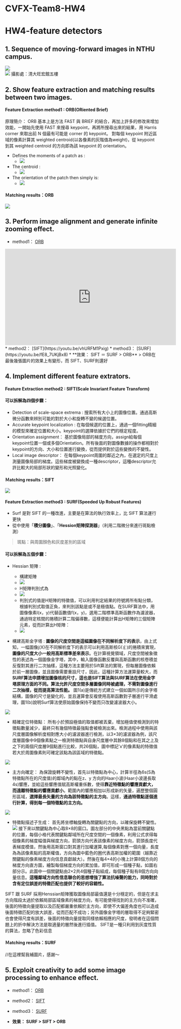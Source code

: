 # CVFX-Team8-HW4

# HW4-feature detectors

## 1. Sequence of moving-forward images in NTHU campus.

![](https://imgur.com/Na6aOIk.png)  
![](https://imgur.com/IJmp4T2.png)
攝影處：清大旺宏館五樓
## 2. Show feature extraction and matching results between two images.
#### Feature Extraction method1 : ORB(ORiented Brief)
原理簡介：
  ORB 基本上是方法 FAST 與 BRIEF 的結合，再加上許多的修改來增加效能，一開始先使用 FAST 來搜尋 keypoint，再將所搜尋出來的結果，用 Harris corner 來取出前 N 個最有可能是 corner 的 keypoint。 
  對每個 keypoint 附近區域的像素計算其 weighted centroid(以各像素的灰階值為weight)，從 keypoint 到其 weighted centroid 的方向即為該 keypoint 的 orientation。 

*  Defines the moments of a patch as :
     - ![](https://imgur.com/v60wlBJ.png)
*  The centroid :
     - ![](https://imgur.com/vD2vfeG.png)
*  The orientation of the patch then simply is: 
     - ![](https://imgur.com/a91ybCI.png)
#### Ｍatching results：ORB
![](https://imgur.com/lz8eGO8.png)
## 3. Perform image alignment and generate infinite zooming effect.

* method1： [ORB](https://youtu.be/oIadADF9t1k)
<iframe width="560" height="315" src="https://www.youtube.com/embed/oIadADF9t1k" frameborder="0" allow="accelerometer; autoplay; encrypted-media; gyroscope; picture-in-picture" allowfullscreen></iframe>
* method2： [SIFT](https://youtu.be/vhURFM1Pxig)
* method3： [SURF](https://youtu.be/fE8_7UKjBx8)
* **效果： SIFT ＝ SURF > ORB**
> ORB在最後幾張圖片的效果上有變形，而 SIFT、SURF則還好

## 4. Implement different feature extrators.
#### Feature Extraction method2 : SIFT(Scale Invariant Feature Transform)
#### 可以拆解為四個步驟：
*  Detection of scale-space extrema :
    搜索所有大小上的圖像位置。通過高斯微分函數來辨別可能的對於大小和旋轉不變的候選位置。
*  Accurate keypoint localization :
    在每個候選的位置上，通過一個fitting精細的模型來確定位置和大小。keypoint的選擇依據於它們的穩定程度。
*  Orientation assignment：
    基於圖像局部的梯度方向，assign給每個keypoint位置一個或多個Orientation。所有後面的對圖像數據的操作都相對於keypoint的方向、大小和位置進行變換，從而提供對於這些變換的不變性。
*  Local image descriptor：
    在每個keypoint周圍的鄰近之內，在選定的尺度上測量圖像局部的梯度。這些梯度被變換成一種descriptor，這種descriptor允許比較大的局部形狀的變形和光照變化。
#### Ｍatching results：SIFT
![](https://imgur.com/I0HKimU.png)

#### Feature Extraction method3 : SURF(Speeded Up Robust Features)
* Surf 是對 SIFT 的一種改進，主要是在算法的執行效率上，比 SIFT 算法運行更快
* 從中使用「**積分圖像**」、「**Hession矩陣探測器**」（利用二階微分來進行斑點檢測）
> 斑點：與周圍顏色和灰度差別的區域

#### 可以拆解為五個步驟：
*  Hessian 矩陣 :
    - 構建矩陣
    - ![](https://i.imgur.com/Z6caokO.png)
    - H矩陣判別式為
    - ![](https://i.imgur.com/zRuOD4L.png)
    - 判別式的值是H矩陣的特徵值，可以利用判定結果的符號將所有點分類，根據判別式取值正負，來判別該點是或不是極值點。在SURF算法中，用圖像像素l(x，y)代替函數值f(x，y)，選用二階標準高斯函數作為濾波器，通過特定核間的捲積計算二階偏導數，這樣便能計算出H矩陣的三個矩陣元素，從而計算出H矩陣：
    - ![](https://i.imgur.com/KkN15u2.png)

*  構建高斯金字塔 :
    **圖像的尺度空間是這幅圖像在不同解析度下的表示**，由上式知，一幅圖像j(X)在不同解析度下的表示可以利用高斯核G(￡)的捲積來實現，**圖像的尺度大小一般用高斯標準差來表示**。在計算視覺領域，尺度空間被象徵性的表述為一個圖像金字塔，其中，輸入圖像函數反覆與高斯函數的核卷積並反復對其進行二次抽樣，這種方法主要用於Sift算法的實現，但每層圖像依賴於前一層圖像，並且圖像需要重設尺寸，因此，這種計算方法運算量較大，而**SURF算法申請增加圖像核的尺寸，這也是SIFT算法與SURF算法在使用金字塔原理方面的不同。算法允許尺度空間多層圖像同時被處理，不需對圖像進行二次抽樣，從而提高算法性能。** 圖1(a)是傳統方式建立一個如圖所示的金字塔結構，圖像的尺寸是變化的，並且運算會反複使用高斯函數對子層進行平滑處理，圖1(b)說明Surf算法使原始圖像保持不變而只改變濾波器大小。
    
![](https://i.imgur.com/tvOR0TZ.png)

*  精確定位特徵點：
    所有小於預設極值的取值都被丟棄，增加極值使檢測到的特徵點數量減少，最終只有幾個特徵最強點會被檢測出來。檢測過程中使用與該尺度層圖像解析度相對應大小的濾波器進行檢測，以3×3的濾波器為例，該尺度層圖像中9個像素點之一檢測特徵點與自身尺度層中其餘8個點和在其之上及之下的兩個尺度層9個點進行比較，共26個點，圖中標記'x'的像素點的特徵值若大於周圍像素則可確定該點為該區域的特徵點。

![](https://i.imgur.com/ynGjDpE.png)

*  主方向確定：
    為保證旋轉不變性，首先以特徵點為中心，計算半徑為6s(S為特徵點所在的尺度值)的鄰域內的點在z、y 方向的Haar小波(Haar小波邊長取4s)響應，並給這些響應值賦高斯權重係數，使得**靠近特徵點的響應貢獻大，而遠離特徵點的響應貢獻小**。範圍內的響應相加以形成新的矢量，遍歷整個圓形區域，**選擇最長矢量的方向為該特徵點的主方向**。這樣，**通過特徵點逐個進行計算，得到每一個特徵點的主方向。**

![](https://i.imgur.com/DwMbc6q.png)

*  特徵點描述子生成：
    首先將坐標軸旋轉為關鍵點的方向，以確保旋轉不變性。
![](https://i.imgur.com/RHPwIwq.png)
    接下來以關鍵點為中心取8×8的窗口。圖左部分的中央黑點為當前關鍵點的位置，每個小格代表關鍵點鄰域所在尺度空間的一個像素，利用公式求得每個像素的梯度幅值與梯度方向，箭頭方向代表該像素的梯度方向，箭頭長度代表梯度模值，然後用高斯窗口對其進行加權運算,每個像素對應一個向量，長度為為該像素點的高斯權值，方向為圖中藍色的圈代表高斯加權的範圍（越靠近關鍵點的像素梯度方向信息貢獻越大）。然後在每4×4的小塊上計算8個方向的梯度方向直方圖，繪製每個梯度方向的累加值，即可形成一個種子點，如圖右部分示。此圖中一個關鍵點由2×2共4個種子點組成，每個種子點有8個方向向量信息。**這種鄰域方向性信息聯合的思想增強了算法抗噪聲的能力，同時對於含有定位誤差的特徵匹配也提供了較好的容錯性。**

SIFT 跟 SURF 採用Henssian矩陣獲取圖像局部最值還是十分穩定的，但是在求主方向階段太過於依賴局部區域像素的梯度方向，有可能使得找到的主方向不准確，後面的特徵向量提取以及匹配都嚴重依賴於主方向，即使不大偏差角度也可以造成後面特徵匹配的放大誤差，從而匹配不成功；另外圖像金字塔的層取得不足夠緊密也會使得尺度有誤差，後面的特徵向量提取同樣依賴相應的尺度，發明者在這個問題上的折中解決方法是取適量的層然後進行插值。 SIFT是一種只利用到灰度性質的算法，忽略了色彩信息

#### Ｍatching results：SURF
//在這裡幫我補圖片，感謝～


## 5. Exploit creativity to add some image processing to enhance effect. 
* method1： [ORB](https://youtu.be/ZsT8M1qJw-4)
* method2： [SIFT](https://youtu.be/fduYaQfQGHY)
* method3： [SURF](https://youtu.be/rTayIhhzbMQ)

* **效果： SURF > SIFT > ORB**

 
